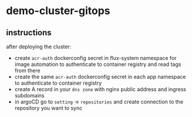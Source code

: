 # demo-cluster-gitops

## instructions
after deploying the cluster:
- create `acr-auth` dockerconfig secret in flux-system namespace for image automation to authenticate to container registry and read tags from there
- create the same `acr-auth` dockerconfig secret in each app namespace to authenticate to container registry
- create A record in your `dns zone` with nginx public address and ingress subdomains
- in argoCD go to `setting` -> `repositories` and create connection to the repository you want to sync  
